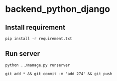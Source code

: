 # backend_python_django

## Install requirement
```
pip install -r requirement.txt
```
## Run server
```
python ../manage.py runserver
```

```
git add * && git commit -m 'add 274' && git push
```